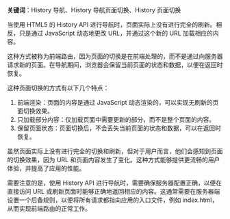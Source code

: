 **关键词**：History 导航、History 导航页面切换、History 页面切换

当使用 HTML5 的 History API 进行导航时，页面实际上没有进行完全的刷新。相反，只是通过 JavaScript 动态地更改 URL，并通过这个新的 URL 加载相应的内容。

这种方式被称为前端路由，因为页面的切换是在前端处理的，而不是通过向服务器请求新的页面。在导航期间，浏览器会保留当前页面的状态和数据，以便在返回时恢复。

这种页面切换的方式有以下几个特点：
1. 前端渲染：页面的内容是通过 JavaScript 动态渲染的，可以实现无刷新的页面切换效果。
2. 只加载部分内容：仅加载页面中需要更新的部分，而不是整个页面的内容。
3. 保留页面状态：页面切换后，不会丢失当前页面的状态和数据，可以在返回时恢复。

虽然页面实际上没有进行完全的切换和刷新，但对于用户而言，他们会感知到页面的切换效果，因为 URL 和页面内容发生了变化。这种方式能够提供更流畅的用户体验，并提高了应用的性能。

需要注意的是，使用 History API 进行导航时，需要确保服务器配置正确，以便在直接访问 URL 或刷新页面时能够正确地返回相应的内容。这通常需要在服务器端设置一个后备规则，以便将所有请求都指向应用的入口文件，例如 index.html，从而实现前端路由的正常工作。
